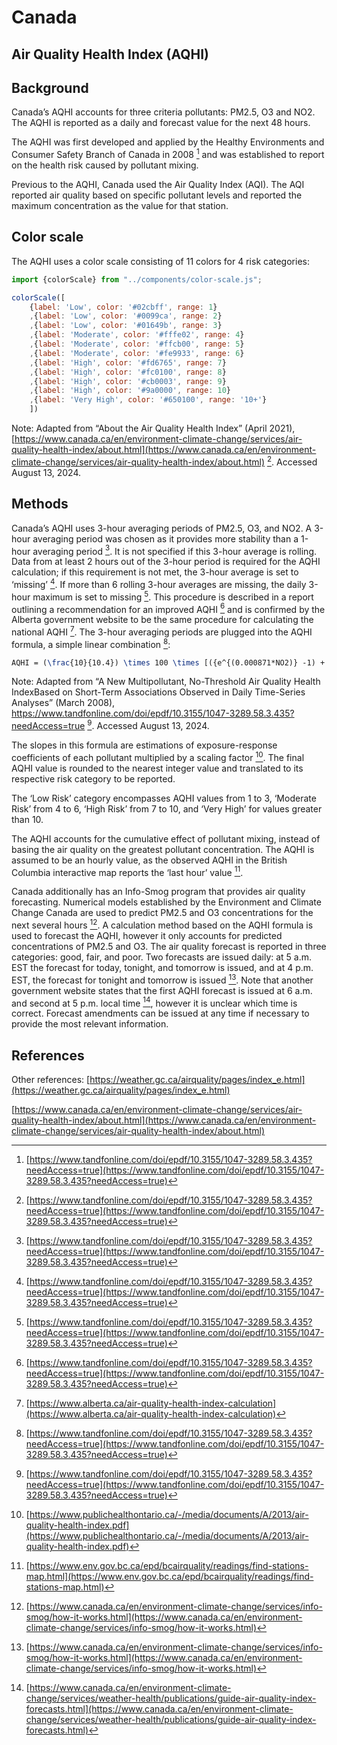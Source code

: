 # Canada

## Air Quality Health Index (AQHI)

## Background

Canada’s AQHI accounts for three criteria pollutants: PM2.5, O3 and NO2. The AQHI is reported as a daily and forecast value for the next 48 hours.

The AQHI was first developed and applied by the Healthy Environments and Consumer Safety Branch of Canada in 2008 [^1] and was established to report on the health risk caused by pollutant mixing.

Previous to the AQHI, Canada used the Air Quality Index (AQI). The AQI reported air quality based on specific pollutant levels and reported the maximum concentration as the value for that station.

## Color scale

The AQHI uses a color scale consisting of 11 colors for 4 risk categories:


```js
import {colorScale} from "../components/color-scale.js";
```

```js
colorScale([
    {label: 'Low', color: '#02cbff', range: 1}
    ,{label: 'Low', color: '#0099ca', range: 2}
    ,{label: 'Low', color: '#01649b', range: 3}  
    ,{label: 'Moderate', color: '#fffe02', range: 4}
    ,{label: 'Moderate', color: '#ffcb00', range: 5}
    ,{label: 'Moderate', color: '#fe9933', range: 6}  
    ,{label: 'High', color: '#fd6765', range: 7}  
    ,{label: 'High', color: '#fc0100', range: 8}  
    ,{label: 'High', color: '#cb0003', range: 9}  
    ,{label: 'High', color: '#9a0000', range: 10}  
    ,{label: 'Very High', color: '#650100', range: '10+'}  
    ])
```

Note: Adapted from “About the Air Quality Health Index” (April 2021), [https://www.canada.ca/en/environment-climate-change/services/air-quality-health-index/about.html](https://www.canada.ca/en/environment-climate-change/services/air-quality-health-index/about.html)  [^1]. Accessed August 13, 2024.

## Methods

Canada’s AQHI uses 3-hour averaging periods of PM2.5, O3, and NO2. A 3-hour averaging period was chosen as it provides more stability than a 1-hour averaging period [^1]. It is not specified if this 3-hour average is rolling. Data from at least 2 hours out of the 3-hour period is required for the AQHI calculation; if this requirement is not met, the 3-hour average is set to ‘missing’ [^1]. If more than 6 rolling 3-hour averages are missing, the daily 3-hour maximum is set to missing [^1]. This procedure is described in a report outlining a recommendation for an improved AQHI [^1] and is confirmed by the Alberta government website to be the same procedure for calculating the national AQHI [^5].
The 3-hour averaging periods are plugged into the AQHI formula, a simple linear combination [^1]:

```tex  
AQHI = (\frac{10}{10.4}) \times 100 \times [({e^{(0.000871*NO2)} -1) + (e^{(0.000537*O3)} -1) + (e^{(0.000487*PM2.5)} -1})]  
```  

Note: Adapted from “A New Multipollutant, No-Threshold Air Quality Health IndexBased on Short-Term Associations Observed in Daily Time-Series Analyses” (March 2008), <https://www.tandfonline.com/doi/epdf/10.3155/1047-3289.58.3.435?needAccess=true> [^1]. Accessed August 13, 2024.

The slopes in this formula are estimations of exposure-response coefficients of each pollutant multiplied by a scaling factor [^2]. The final AQHI value is rounded to the nearest integer value and translated to its respective risk category to be reported.

The ‘Low Risk’ category encompasses AQHI values from 1 to 3, ‘Moderate Risk’ from 4 to 6, ‘High Risk’ from 7 to 10, and ‘Very High’ for values greater than 10.

The AQHI accounts for the cumulative effect of pollutant mixing, instead of basing the air quality on the greatest pollutant concentration. The AQHI is assumed to be an hourly value, as the observed AQHI in the British Columbia interactive map reports the ‘last hour’ value [^6].

Canada additionally has an Info-Smog program that provides air quality forecasting. Numerical models established by the Environment and Climate Change Canada are used to predict PM2.5 and O3 concentrations for the next several hours [^3]. A calculation method based on the AQHI formula is used to forecast the AQHI, however it only accounts for predicted concentrations of PM2.5 and O3. The air quality forecast is reported in three categories: good, fair, and poor. Two forecasts are issued daily: at 5 a.m. EST the forecast for today, tonight, and tomorrow is issued, and at 4 p.m. EST, the forecast for tonight and tomorrow is issued [^3]. Note that another government website states that the first AQHI forecast is issued at 6 a.m. and second at 5 p.m. local time [^4], however it is unclear which time is correct. Forecast amendments can be issued at any time if necessary to provide the most relevant information.

## References

[^1]:  [https://www.tandfonline.com/doi/epdf/10.3155/1047-3289.58.3.435?needAccess=true](https://www.tandfonline.com/doi/epdf/10.3155/1047-3289.58.3.435?needAccess=true)

[^2]: [https://www.publichealthontario.ca/-/media/documents/A/2013/air-quality-health-index.pdf](https://www.publichealthontario.ca/-/media/documents/A/2013/air-quality-health-index.pdf)

[^3]: [https://www.canada.ca/en/environment-climate-change/services/info-smog/how-it-works.html](https://www.canada.ca/en/environment-climate-change/services/info-smog/how-it-works.html)

[^4]: [https://www.canada.ca/en/environment-climate-change/services/weather-health/publications/guide-air-quality-index-forecasts.html](https://www.canada.ca/en/environment-climate-change/services/weather-health/publications/guide-air-quality-index-forecasts.html)

[^5]: [https://www.alberta.ca/air-quality-health-index-calculation](https://www.alberta.ca/air-quality-health-index-calculation)

[^6]: [https://www.env.gov.bc.ca/epd/bcairquality/readings/find-stations-map.html](https://www.env.gov.bc.ca/epd/bcairquality/readings/find-stations-map.html)

Other references:
[https://weather.gc.ca/airquality/pages/index_e.html](https://weather.gc.ca/airquality/pages/index_e.html)

[https://www.canada.ca/en/environment-climate-change/services/air-quality-health-index/about.html](https://www.canada.ca/en/environment-climate-change/services/air-quality-health-index/about.html)
